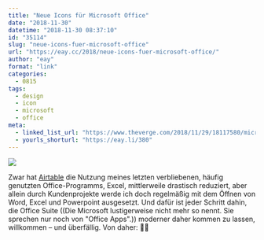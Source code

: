 ```yaml
---
title: "Neue Icons für Microsoft Office"
date: "2018-11-30"
datetime: "2018-11-30 08:37:10"
id: "35114"
slug: "neue-icons-fuer-microsoft-office"
url: "https://eay.cc/2018/neue-icons-fuer-microsoft-office/"
author: "eay"
format: "link"
categories:
  - 0815
tags:
  - design
  - icon
  - microsoft
  - office
meta:
  - linked_list_url: "https://www.theverge.com/2018/11/29/18117580/microsoft-office-new-icons-2018-design-features"
  - yourls_shorturl: "https://eay.li/380"
---
```


![](https://eay.cc/uploads/2018/office-icons.jpeg)

Zwar hat [Airtable](https://airtable.com/) die Nutzung meines letzten verbliebenen, häufig genutzten Office-Programms, Excel, mittlerweile drastisch reduziert, aber allein durch Kundenprojekte werde ich doch regelmäßig mit dem Öffnen von Word, Excel und Powerpoint ausgesetzt. Und dafür ist jeder Schritt dahin, die Office Suite ((Die Microsoft lustigerweise nicht mehr so nennt. Sie sprechen nur noch von "Office Apps".)) moderner daher kommen zu lassen, willkommen – und überfällig. Von daher: 👍🏻
